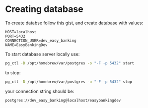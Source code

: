 # Creating database

To create databse follow [this gist](https://gist.github.com/phortuin/2fe698b6c741fd84357cec84219c6667), and create database with values:

```
HOST=localhost
PORT=5432
CONNECTION_USER=dev_easy_banking
NAME=EasyBankingDev
```

To start database server locally use: 
``` bash
pg_ctl -D /opt/homebrew/var/postgres -o "-F -p 5432" start
```

to stop:
``` bash
pg_ctl -D /opt/homebrew/var/postgres -o "-F -p 5432" stop
```

your connection string should be:
```
postgres://dev_easy_banking@localhost/easybankingdev
```